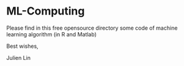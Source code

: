 # ML-Computing
Please find in this free opensource directory some code of machine learning algorithm (in R and Matlab)

Best wishes,

Julien Lin
